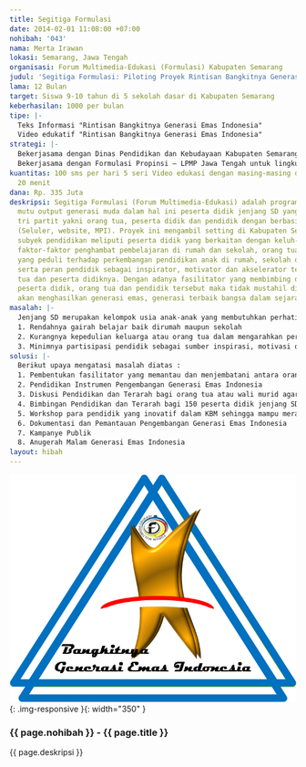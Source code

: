 ```yaml
---
title: Segitiga Formulasi
date: 2014-02-01 11:08:00 +07:00
nohibah: '043'
nama: Merta Irawan
lokasi: Semarang, Jawa Tengah
organisasi: Forum Multimedia-Edukasi (Formulasi) Kabupaten Semarang
judul: 'Segitiga Formulasi: Piloting Proyek Rintisan Bangkitnya Generasi Emas Indonesia'
lama: 12 Bulan
target: Siswa 9-10 tahun di 5 sekolah dasar di Kabupaten Semarang
keberhasilan: 1000 per bulan
tipe: |-
  Teks Informasi "Rintisan Bangkitnya Generasi Emas Indonesia"
  Video edukatif "Rintisan Bangkitnya Generasi Emas Indonesia"
strategi: |-
  Bekerjasama dengan Dinas Pendidikan dan Kebudayaan Kabupaten Semarang untuk lingkup Kabupaten
  Bekerjasama dengan Formulasi Propinsi – LPMP Jawa Tengah untuk lingkup Jawa Tengah
kuantitas: 100 sms per hari 5 seri Video edukasi dengan masing-masing durasi 15 s/d
  20 menit
dana: Rp. 335 Juta
deskripsi: Segitiga Formulasi (Forum Multimedia-Edukasi) adalah program peningkatan
  mutu output generasi muda dalam hal ini peserta didik jenjang SD yang melibatkan
  tri partit yakni orang tua, peserta didik dan pendidik dengan berbasis multimedia
  (Seluler, website, MPI). Proyek ini mengambil setting di Kabupaten Semarang dengan
  subyek pendidikan meliputi peserta didik yang berkaitan dengan keluh-kesah terhadap
  faktor-faktor penghambat pembelajaran di rumah dan sekolah, orang tua (wali murid)
  yang peduli terhadap perkembangan pendidikan anak di rumah, sekolah dan masyarakat,
  serta peran pendidik sebagai inspirator, motivator dan akselerator terhadap orang
  tua dan peserta didiknya. Dengan adanya fasilitator yang membimbing dan mengarahkan
  peserta didik, orang tua dan pendidik tersebut maka tidak mustahil dimasa mendatang
  akan menghasilkan generasi emas, generasi terbaik bangsa dalam sejarah negara kita
masalah: |-
  Jenjang SD merupakan kelompok usia anak-anak yang membutuhkan perhatian khusus dari lingkungan sekitarnya terutama keluarga atau orang tua dan sekolah atau pendidik. Tanpa metode tersebut maka akan menimbulkan beberapa permasalahan fundamental pada peserta didik jenjang SD misalnya :
  1. Rendahnya gairah belajar baik dirumah maupun sekolah
  2. Kurangnya kepedulian keluarga atau orang tua dalam mengarahkan perkembangan pendidikan anak
  3. Minimnya partisipasi pendidik sebagai sumber inspirasi, motivasi dan akselerasi terhadap orang tua atau wali murid serta perkembangan anak diluar jam sekolah.
solusi: |-
  Berikut upaya mengatasi masalah diatas :
  1. Pembentukan fasilitator yang memantau dan menjembatani antara orang tua, peserta didik dan pendidik dengan menggunakan basis selular, website dan video dokumenter pendidikan.
  2. Pendidikan Instrumen Pengembangan Generasi Emas Indonesia
  3. Diskusi Pendidikan dan Terarah bagi orang tua atau wali murid agar mampu memantau dan mengarahkan anak atau peserta didik ketika diluar jam sekolah.
  4. Bimbingan Pendidikan dan Terarah bagi 150 peserta didik jenjang SD
  5. Workshop para pendidik yang inovatif dalam KBM sehingga mampu merangsang minat belajar siswa baik disekolah maupun dirumah misalnya dengan menggunakan MPI (media pembelajaran interaktif) dan pendekatan saintifik.
  6. Dokumentasi dan Pemantauan Pengembangan Generasi Emas Indonesia
  7. Kampanye Publik
  8. Anugerah Malam Generasi Emas Indonesia
layout: hibah
---
```


![043](/static/img/hibahcms/043.png){: .img-responsive }{: width="350" }

### {{ page.nohibah }} - {{ page.title }}

{{ page.deskripsi }}

